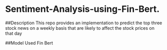 # Sentiment-Analysis-using-Fin-Bert.

##Description
This repo provides an implementation to predict the top three stock news  on a weekly basis that are likely to affect the stock prices on that day

##Model Used 
Fin Bert 

